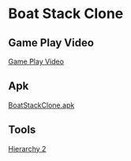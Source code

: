 # Boat Stack Clone

 ## Game Play Video
 

 [Game Play Video](https://youtu.be/-3267K6h4WE)
 
 ## Apk
 
 [BoatStackClone.apk](https://github.com/sercanevyapan/Boat-Stack-Clone/blob/main/BoatStackClone.apk)
 
 ## Tools
 [Hierarchy 2](https://assetstore.unity.com/packages/tools/utilities/hierarchy-2-166483)

